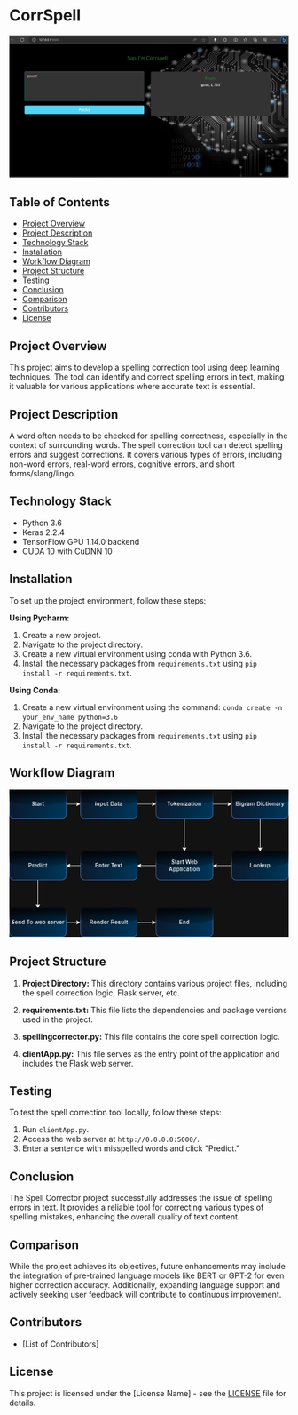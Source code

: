# CorrSpell
![Frontend](https://github.com/AmitRanjan235/corrspell/blob/7528c5c3cd6f184fe894e67093687dc8035bd971/frontend.png)

## Table of Contents
- [Project Overview](#project-overview)
- [Project Description](#project-description)
- [Technology Stack](#technology-stack)
- [Installation](#installation)
- [Workflow Diagram](#workflow-diagram)
- [Project Structure](#project-structure)
- [Testing](#testing)
- [Conclusion](#conclusion)
- [Comparison](#comparison)
- [Contributors](#contributors)
- [License](#license)

## Project Overview
This project aims to develop a spelling correction tool using deep learning techniques. The tool can identify and correct spelling errors in text, making it valuable for various applications where accurate text is essential.

## Project Description
A word often needs to be checked for spelling correctness, especially in the context of surrounding words. The spell correction tool can detect spelling errors and suggest corrections. It covers various types of errors, including non-word errors, real-word errors, cognitive errors, and short forms/slang/lingo.

## Technology Stack
- Python 3.6
- Keras 2.2.4
- TensorFlow GPU 1.14.0 backend
- CUDA 10 with CuDNN 10

## Installation
To set up the project environment, follow these steps:

**Using Pycharm:**
1. Create a new project.
2. Navigate to the project directory.
3. Create a new virtual environment using conda with Python 3.6.
4. Install the necessary packages from `requirements.txt` using `pip install -r requirements.txt`.

**Using Conda:**
1. Create a new virtual environment using the command: `conda create -n your_env_name python=3.6`
2. Navigate to the project directory.
3. Install the necessary packages from `requirements.txt` using `pip install -r requirements.txt`.

## Workflow Diagram
![Workflow Diagram](https://github.com/AmitRanjan235/corrspell/blob/d06fdb999128f873d5155cade78b449f2b2fb6ba/architecture.drawio.png)


## Project Structure
1. **Project Directory:** This directory contains various project files, including the spell correction logic, Flask server, etc.

2. **requirements.txt:** This file lists the dependencies and package versions used in the project.

3. **spellingcorrector.py:** This file contains the core spell correction logic.

4. **clientApp.py:** This file serves as the entry point of the application and includes the Flask web server.

## Testing
To test the spell correction tool locally, follow these steps:

1. Run `clientApp.py`.
2. Access the web server at `http://0.0.0.0:5000/`.
3. Enter a sentence with misspelled words and click "Predict."

## Conclusion
The Spell Corrector project successfully addresses the issue of spelling errors in text. It provides a reliable tool for correcting various types of spelling mistakes, enhancing the overall quality of text content.

## Comparison
While the project achieves its objectives, future enhancements may include the integration of pre-trained language models like BERT or GPT-2 for even higher correction accuracy. Additionally, expanding language support and actively seeking user feedback will contribute to continuous improvement.

## Contributors
- [List of Contributors]

## License
This project is licensed under the [License Name] - see the [LICENSE](LICENSE) file for details.
